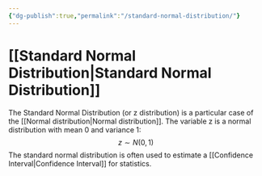 ```yaml
---
{"dg-publish":true,"permalink":"/standard-normal-distribution/"}
---
```


# [[Standard Normal Distribution\|Standard Normal Distribution]]

The Standard Normal Distribution (or z distribution) is a particular case of the [[Normal distribution\|Normal distribution]]. The variable z is a normal distribution with mean 0 and variance 1:
$$
z \sim N(0,1)
$$
The standard normal distribution is often used to estimate a [[Confidence Interval\|Confidence Interval]] for statistics.

